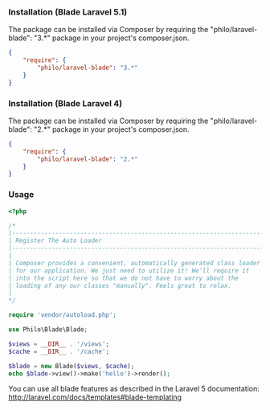 ### Installation (Blade Laravel 5.1)
The package can be installed via Composer by requiring the "philo/laravel-blade": "3.*" package in your project's composer.json.

```json
{
	"require": {
	    "philo/laravel-blade": "3.*"
	}
}
```

### Installation (Blade Laravel 4)
The package can be installed via Composer by requiring the "philo/laravel-blade": "2.*" package in your project's composer.json.

```json
{
	"require": {
	    "philo/laravel-blade": "2.*"
	}
}
```

### Usage

```php
<?php

/*
|--------------------------------------------------------------------------
| Register The Auto Loader
|--------------------------------------------------------------------------
|
| Composer provides a convenient, automatically generated class loader
| for our application. We just need to utilize it! We'll require it
| into the script here so that we do not have to worry about the
| loading of any our classes "manually". Feels great to relax.
|
*/

require 'vendor/autoload.php';

use Philo\Blade\Blade;

$views = __DIR__ . '/views';
$cache = __DIR__ . '/cache';

$blade = new Blade($views, $cache);
echo $blade->view()->make('hello')->render();
```

You can use all blade features as described in the Laravel 5 documentation:
http://laravel.com/docs/templates#blade-templating
